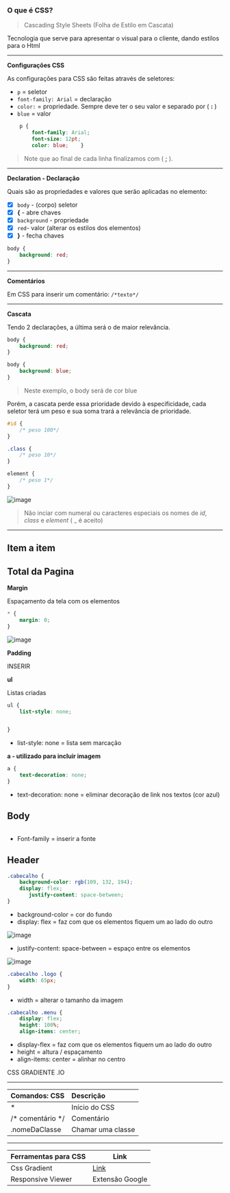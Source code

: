 ### O que é CSS?

> Cascading Style Sheets (Folha de Estilo em Cascata)

Tecnologia que serve para apresentar o visual para o cliente, dando estilos para o Html

<hr>

**Configurações CSS** 

As configurações para CSS são feitas através de seletores:

 - `p` = seletor
 - `font-family: Arial` = declaração
 - `color:` = propriedade. Sempre deve ter o seu valor e separado por ( **:** )
 - `blue` = valor
```css
    p {
        font-family: Arial;
        font-size: 12pt;
        color: blue;    }
```

> Note que ao final de cada linha finalizamos com ( **;** ).
    
<hr>

**Declaration - Declaração**

Quais são as propriedades e valores que serão aplicadas no elemento:

- [x] `body` - (corpo) seletor
- [x] **{** - abre chaves
- [x] `background` - propriedade
- [x] `red`- valor (alterar os estilos dos elementos)
- [x] **}** - fecha chaves 

```css
body {
    background: red;
}
```

<hr>

**Comentários**

Em CSS para inserir um comentário: `/*texto*/` 

<hr>

**Cascata**

Tendo 2 declarações, a última será o de maior relevância.

```css
body {
    background: red;
}

body {
    background: blue;
}
```
> Neste exemplo, o body será de cor blue

Porém, a cascata perde essa prioridade devido à especificidade, cada seletor terá um peso e sua soma trará a relevância de prioridade.

```css
#id {
    /* peso 100*/
}

.class {
    /* peso 10*/
}

element {
    /* peso 1*/
}
```

![image](https://user-images.githubusercontent.com/108991648/183656135-7636b011-67da-4123-90c9-d3ae5f2f2cfe.png)


> Não inciar com numeral ou caracteres especiais os nomes de *id*, *class* e *element* ( _ é aceito)

<hr>

## Item a item


## Total da Pagina

**Margin**

Espaçamento da tela com os elementos

```css
* {
    margin: 0;
}
```
![image](https://user-images.githubusercontent.com/108991648/213766860-1b052045-e927-431e-b1dc-389e9dfebc89.png)

**Padding**

INSERIR 

**ul**

Listas criadas

```css
ul {
    list-style: none;


}
```

- list-style: none = lista sem marcação

**a - utilizado para incluir imagem**

```css
a {
    text-decoration: none;
}
```

- text-decoration: none = eliminar decoração de link nos textos (cor azul)

## Body

```css

```

- Font-family = inserir a fonte


## Header

```css
.cabecalho {
    background-color: rgb(109, 132, 194);
    display: flex;
       justify-content: space-between;
}
```
- background-color = cor do fundo
- display: flex = faz com que os elementos fiquem um ao lado do outro

![image](https://user-images.githubusercontent.com/108991648/213780218-f40cc3f2-01a3-4b41-b8f7-6fa557427d86.png)

   - justify-content: space-between = espaço entre os elementos

![image](https://user-images.githubusercontent.com/108991648/213780731-65533c01-bcc4-401f-a3b8-f90494d49aa1.png)

```css
.cabecalho .logo {
    width: 65px;
}
```
- width = alterar o tamanho da imagem

```css
.cabecalho .menu {
    display: flex;
    height: 100%;
    align-items: center;
```
- display-flex = faz com que os elementos fiquem um ao lado do outro
- height = altura / espaçamento
-  align-items: center = alinhar no centro





CSS GRADIENTE .IO


<hr>

Comandos: CSS | Descrição
:-|:-
* | Início do CSS
/* comentário */ | Comentário
.nomeDaClasse | Chamar uma classe 

<hr>

Ferramentas para CSS | Link
-|-
Css Gradient | [Link](https://cssgradient.io/)
Responsive Viewer | Extensão Google